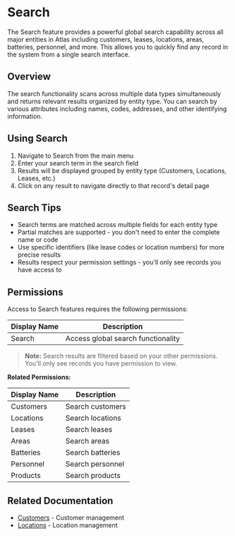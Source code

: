 # Search

The Search feature provides a powerful global search capability across all major entities in Atlas including customers, leases, locations, areas, batteries, personnel, and more. This allows you to quickly find any record in the system from a single search interface.

## Overview

The search functionality scans across multiple data types simultaneously and returns relevant results organized by entity type. You can search by various attributes including names, codes, addresses, and other identifying information.

## Using Search

1. Navigate to Search from the main menu
2. Enter your search term in the search field
3. Results will be displayed grouped by entity type (Customers, Locations, Leases, etc.)
4. Click on any result to navigate directly to that record's detail page

## Search Tips

* Search terms are matched across multiple fields for each entity type
* Partial matches are supported - you don't need to enter the complete name or code
* Use specific identifiers (like lease codes or location numbers) for more precise results
* Results respect your permission settings - you'll only see records you have access to

## Permissions

Access to Search features requires the following permissions:

| Display Name | Description |
|--------------|-------------|
| Search | Access global search functionality |

> **Note:** Search results are filtered based on your other permissions. You'll only see records you have permission to view.

**Related Permissions:**

| Display Name | Description |
|--------------|-------------|
| Customers | Search customers |
| Locations | Search locations |
| Leases | Search leases |
| Areas | Search areas |
| Batteries | Search batteries |
| Personnel | Search personnel |
| Products | Search products |

## Related Documentation

* [Customers](../AreaManagement/Customers.md) - Customer management
* [Locations](../AreaManagement/Locations.md) - Location management

